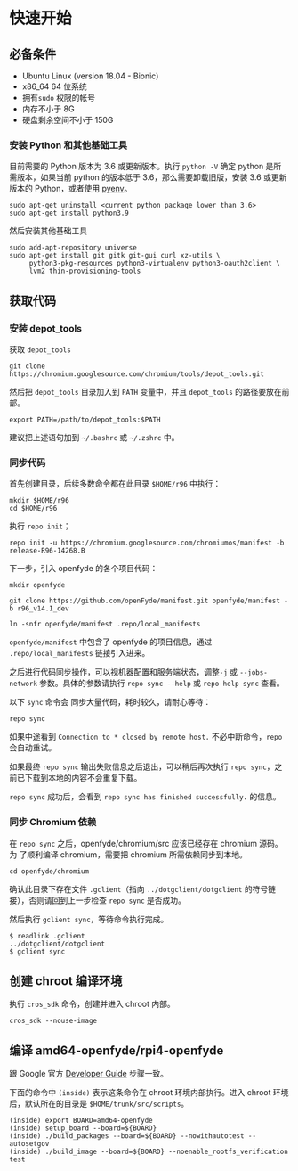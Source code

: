 # 快速开始

## 必备条件

* Ubuntu Linux (version 18.04 - Bionic)
* x86_64 64 位系统
* 拥有`sudo` 权限的帐号
* 内存不小于 8G
* 硬盘剩余空间不小于 150G

### 安装 Python 和其他基础工具

目前需要的 Python 版本为 3.6 或更新版本。执行 `python -V` 确定 python 是所
需版本，如果当前 python 的版本低于 3.6，那么需要卸载旧版，安装 3.6 或更新
版本的 Python，或者使用 [pyenv](https://github.com/pyenv/pyenv)。

```shell
sudo apt-get uninstall <current python package lower than 3.6>
sudo apt-get install python3.9
```

然后安装其他基础工具

```shell
sudo add-apt-repository universe
sudo apt-get install git gitk git-gui curl xz-utils \
     python3-pkg-resources python3-virtualenv python3-oauth2client \
     lvm2 thin-provisioning-tools
```


## 获取代码

### 安装 depot_tools

获取 `depot_tools`

```shell
git clone https://chromium.googlesource.com/chromium/tools/depot_tools.git
```

然后把 `depot_tools` 目录加入到 `PATH` 变量中，并且 `depot_tools` 的路径要放在前部。

```shell
export PATH=/path/to/depot_tools:$PATH
```

建议把上述语句加到 `~/.bashrc` 或 `~/.zshrc` 中。

### 同步代码

首先创建目录，后续多数命令都在此目录 `$HOME/r96` 中执行：

```shell
mkdir $HOME/r96
cd $HOME/r96
```

执行 `repo init`；

```shell
repo init -u https://chromium.googlesource.com/chromiumos/manifest -b release-R96-14268.B
```

下一步，引入 openfyde 的各个项目代码：

```shell
mkdir openfyde

git clone https://github.com/openFyde/manifest.git openfyde/manifest -b r96_v14.1_dev

ln -snfr openfyde/manifest .repo/local_manifests
```

`openfyde/manifest` 中包含了 openfyde 的项目信息，通过 `.repo/local_manifests` 链接引入进来。

之后进行代码同步操作，可以视机器配置和服务端状态，调整`-j` 或  `--jobs-network` 参数。具体的参数请执行 `repo sync --help` 或 `repo help sync` 查看。

以下 `sync` 命令会 同步大量代码，耗时较久，请耐心等待：

```shell
repo sync
```

如果中途看到 `Connection to * closed by remote host.` 不必中断命令，`repo` 会自动重试。

如果最终 `repo sync` 输出失败信息之后退出，可以稍后再次执行 `repo sync`，之前已下载到本地的内容不会重复下载。

`repo sync` 成功后，会看到 `repo sync has finished successfully.` 的信息。

### 同步 Chromium 依赖

在 `repo sync` 之后，openfyde/chromium/src 应该已经存在 chromium 源码。为
了顺利编译 chromium，需要把 chromium 所需依赖同步到本地。

```shell
cd openfyde/chromium
```

确认此目录下存在文件 `.gclient`（指向 `../dotgclient/dotgclient` 的符号链
接），否则请回到上一步检查 `repo sync` 是否成功。

然后执行 `gclient sync`，等待命令执行完成。

```shell
$ readlink .gclient
../dotgclient/dotgclient
$ gclient sync
```

## 创建 chroot 编译环境

执行 `cros_sdk` 命令，创建并进入 chroot 内部。

```shell
cros_sdk --nouse-image
```

## 编译 amd64-openfyde/rpi4-openfyde

跟 Google 官方 [Developer Guide](https://chromium.googlesource.com/chromiumos/docs/+/release-R96-14268.B/developer_guide.md#Select-a-board) 步骤一致。

下面的命令中 `(inside)` 表示这条命令在 chroot 环境内部执行。进入 chroot 环境后，默认所在的目录是 `$HOME/trunk/src/scripts`。

```shell
(inside) export BOARD=amd64-openfyde
(inside) setup_board --board=${BOARD}
(inside) ./build_packages --board=${BOARD} --nowithautotest --autosetgov
(inside) ./build_image --board=${BOARD} --noenable_rootfs_verification test
```
